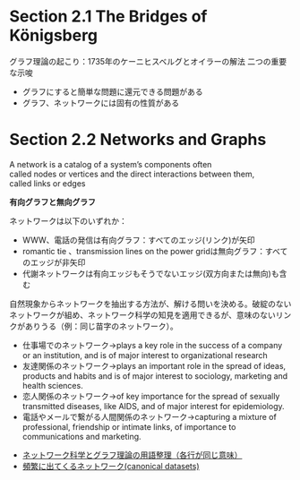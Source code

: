 # Section 2.1 The Bridges of Königsberg
グラフ理論の起こり：1735年のケーニヒスベルグとオイラーの解法
二つの重要な示唆
* グラフにすると簡単な問題に還元できる問題がある
* グラフ、ネットワークには固有の性質がある

# Section 2.2 Networks and Graphs
A network is a catalog of a system’s components often called nodes or vertices and the direct interactions between them, called links or edges

**有向グラフと無向グラフ**

ネットワークは以下のいずれか：
* WWW、電話の発信は有向グラフ：すべてのエッジ(リンク)が矢印
* romantic tie 、transmission lines on the power gridは無向グラフ：すべてのエッジが非矢印
* 代謝ネットワークは有向エッジもそうでないエッジ(双方向または無向)も含む

自然現象からネットワークを抽出する方法が、解ける問いを決める。破綻のないネットワークが組め、ネットワーク科学の知見を適用できるが、意味のないリンクがありうる（例：同じ苗字のネットワーク）。
- 仕事場でのネットワーク→plays a key role in the success of a company or an institution, and is of major interest to organizational research 
- 友達関係のネットワーク→plays an important role in the spread of ideas, products and habits and is of major interest to sociology, marketing and health sciences.
- 恋人関係のネットワーク→of key importance for the spread of sexually transmitted diseases, like AIDS, and of major interest for epidemiology.
- 電話やメールで繋がる人間関係のネットワーク→capturing a mixture of professional, friendship or intimate links, of importance to communications and marketing.

* [ネットワーク科学とグラフ理論の用語整理（各行が同じ意味）](./sample.csv)
* [頻繁に出てくるネットワーク(canonical datasets)]()
